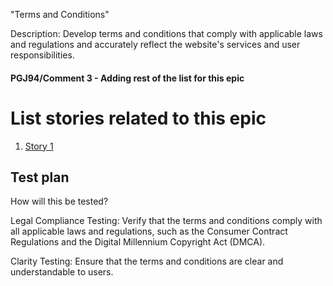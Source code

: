 "Terms and Conditions"

Description: Develop terms and conditions that comply with applicable laws and regulations and accurately reflect the website's services and user responsibilities.
#### PGJ94/Comment 3 - Adding rest of the list for this epic
# List stories related to this epic
1. [Story 1](stories/story_template_mde7.md)

## Test plan
How will this be tested?

Legal Compliance Testing: Verify that the terms and conditions comply with all applicable laws and regulations, such as the Consumer Contract Regulations and the Digital Millennium Copyright Act (DMCA).

Clarity Testing: Ensure that the terms and conditions are clear and understandable to users.
